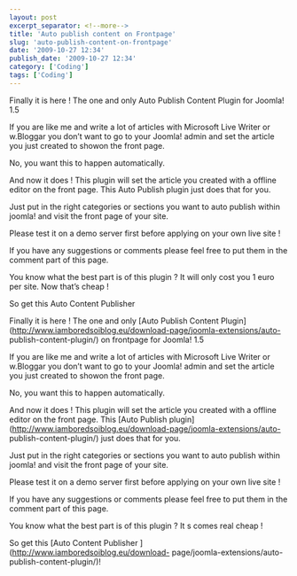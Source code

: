 ```yaml
---
layout: post
excerpt_separator: <!--more-->
title: 'Auto publish content on Frontpage'
slug: 'auto-publish-content-on-frontpage'
date: '2009-10-27 12:34'
publish_date: '2009-10-27 12:34'
category: ['Coding']
tags: ['Coding']
---
```

Finally it is here ! The one and only Auto Publish Content Plugin for Joomla!
1.5

If you are like me and write a lot of articles with Microsoft Live Writer or
w.Bloggar you don’t want to go to your Joomla! admin and set the article you
just created to showon the front page.

No, you want this to happen automatically.

And now it does ! This plugin will set the article you created with a offline
editor on the front page. This Auto Publish plugin just does that for you.

Just put in the right categories or sections you want to auto publish within
joomla! and visit the front page of your site.

Please test it on a demo server first before applying on your own live site !

If you have any suggestions or comments please feel free to put them in the
comment part of this page.

You know what the best part is of this plugin ? It will only cost you 1 euro
per site. Now that’s cheap !

So get this Auto Content Publisher

Finally it is here ! The one and only [Auto Publish Content
Plugin](http://www.iamboredsoiblog.eu/download-page/joomla-extensions/auto-
publish-content-plugin/) on frontpage for Joomla! 1.5  
  
If you are like me and write a lot of articles with Microsoft Live Writer or
w.Bloggar you don’t want to go to your Joomla! admin and set the article you
just created to showon the front page.  
  
No, you want this to happen automatically.  
  
And now it does ! This plugin will set the article you created with a offline
editor on the front page. This [Auto Publish
plugin](http://www.iamboredsoiblog.eu/download-page/joomla-extensions/auto-
publish-content-plugin/) just does that for you.  
  
Just put in the right categories or sections you want to auto publish within
joomla! and visit the front page of your site.  
  
Please test it on a demo server first before applying on your own live site !  
  
If you have any suggestions or comments please feel free to put them in the
comment part of this page.  
  
You know what the best part is of this plugin ? It s comes real cheap !  
  
So get this [Auto Content Publisher ](http://www.iamboredsoiblog.eu/download-
page/joomla-extensions/auto-publish-content-plugin/)!

